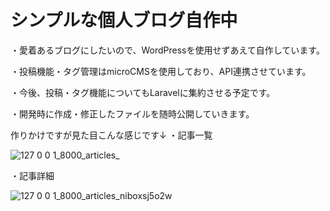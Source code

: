 # シンプルな個人ブログ自作中

・愛着あるブログにしたいので、WordPressを使用せずあえて自作しています。

・投稿機能・タグ管理はmicroCMSを使用しており、API連携させています。

・今後、投稿・タグ機能についてもLaravelに集約させる予定です。

・開発時に作成・修正したファイルを随時公開していきます。



作りかけですが見た目こんな感じです↓
・記事一覧

![127 0 0 1_8000_articles_](https://user-images.githubusercontent.com/92014661/233776504-abe4ad86-53db-4eec-ab91-992c34ab0e7b.png)




・記事詳細

![127 0 0 1_8000_articles_niboxsj5o2w](https://user-images.githubusercontent.com/92014661/233776515-2ce066a0-5f25-41fb-888c-b32a624b8ee1.png)

